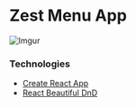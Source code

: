 # Zest Menu App

![Imgur](https://imgur.com/hOIbGCu)

### Technologies

- [Create React App](https://github.com/facebook/create-react-app)
- [React Beautiful DnD](https://github.com/atlassian/react-beautiful-dnd)
